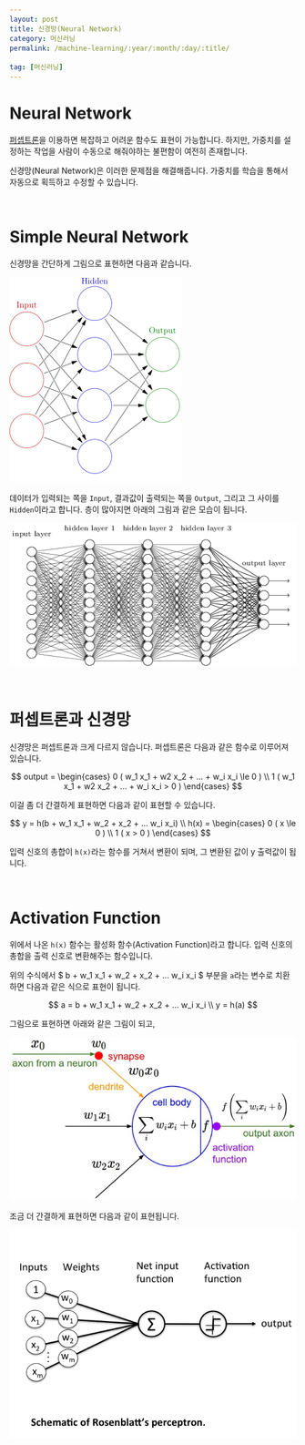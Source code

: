 ```yaml
---
layout: post
title: 신경망(Neural Network)
category: 머신러닝
permalink: /machine-learning/:year/:month/:day/:title/

tag: [머신러닝]
---
```

# Neural Network

[퍼셉트론](machine-learning/2018/01/02/perceptron/)을 이용하면 복잡하고 어려운 함수도 표현이 가능합니다. 하지만, 가중치를 설정하는 작업을 사람이 수동으로 해줘야하는 불편함이 여전히 존재합니다.

신경망(Neural Network)은 이러한 문제점을 해결해줍니다. 가중치를 학습을 통해서 자동으로 획득하고 수정할 수 있습니다.

<br>

# Simple Neural Network

신경망을 간단하게 그림으로 표현하면 다음과 같습니다.

![Image](/assets/machine-learning/004.png)

데이터가 입력되는 쪽을 `Input`, 결과값이 출력되는 쪽을 `Output`, 그리고 그 사이를 `Hidden`이라고 합니다. 층이 많아지면 아래의 그림과 같은 모습이 됩니다.

![Image](/assets/machine-learning/005.png)

<br>

# 퍼셉트론과 신경망

신경망은 퍼셉트론과 크게 다르지 않습니다. 퍼셉트론은 다음과 같은 함수로 이루어져 있습니다.

$$
output = 
\begin{cases}
0 ( w_1 x_1 + w2 x_2 + ... + w_i x_i \le 0 ) \\
1 ( w_1 x_1 + w2 x_2 + ... + w_i x_i > 0 )
\end{cases}
$$

이걸 좀 더 간결하게 표현하면 다음과 같이 표현할 수 있습니다.

$$
y = h(b + w_1 x_1 + w_2 + x_2 + ... w_i x_i) \\
h(x) = 
\begin{cases}
0 ( x \le 0 ) \\
1 ( x > 0 )
\end{cases}
$$

입력 신호의 총합이 `h(x)`라는 함수를 거쳐서 변환이 되며, 그 변환된 값이 y 출력값이 됩니다.

<br>

# Activation Function

위에서 나온 `h(x)` 함수는 활성화 함수(Activation Function)라고 합니다. 입력 신호의 총합을 출력 신호로 변환해주는 함수입니다.

위의 수식에서 $ b + w_1 x_1 + w_2 + x_2 + ... w_i x_i $ 부분을 `a`라는 변수로 치환하면 다음과 같은 식으로 표현이 됩니다.

$$
a = b + w_1 x_1 + w_2 + x_2 + ... w_i x_i \\
y = h(a)
$$

그림으로 표현하면 아래와 같은 그림이 되고,

![Image](/assets/machine-learning/006.jpg)

조금 더 간결하게 표현하면 다음과 같이 표현됩니다.

![Image](/assets/machine-learning/007.png)

